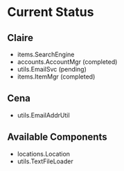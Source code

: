 # Current Status

## Claire
* items.SearchEngine
* accounts.AccountMgr (completed)
* utils.EmailSvc (pending)
* items.ItemMgr (completed)


## Cena
* utils.EmailAddrUtil


## Available Components
* locations.Location
* utils.TextFileLoader




